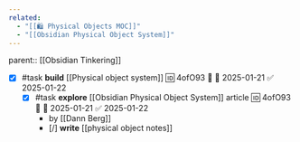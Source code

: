 ```yaml
---
related:
  - "[[🛍️ Physical Objects MOC]]"
  - "[[Obsidian Physical Object System]]"
---
```


parent:: [[Obsidian Tinkering]]


- [x] #task **build** [[Physical object system]] 🆔 4ofO93 🔼 📅 2025-01-21 ✅ 2025-01-22
	- [x] #task **explore**  [[Obsidian Physical Object System]] article 🆔 4ofO93 🔼 📅 2025-01-21 ✅ 2025-01-22
		- by [[Dann Berg]]
		- [/] **write** [[physical object notes]]
